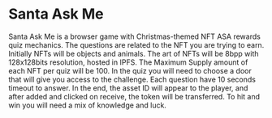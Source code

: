 # Santa Ask Me
Santa Ask Me is a browser game with Christmas-themed NFT ASA rewards quiz mechanics.
The questions are related to the NFT you are trying to earn.
Initially NFTs will be objects and animals.
The art of NFTs will be 8bpp with 128x128bits resolution, hosted in IPFS.
The Maximum Supply amount of each NFT per quiz will be 100.
In the quiz you will need to choose a door that will give you access to the challenge.
Each question have 10 seconds timeout to answer.
In the end, the asset ID will appear to the player, and after added and clicked on receive, the token will be transferred.
To hit and win you will need a mix of knowledge and luck.
